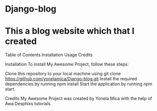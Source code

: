 # Django-blog

# This a blog website which that I created 

Table of Contents
Installation
Usage
Credits

Installation
To install My Awesome Project, follow these steps:

Clone this repository to your local machine using git clone  https://github.com/yonelamica/Django-blog.git 
Install the required dependencies by running npm install
Start the application by running npm start.

Credits
My Awesome Project was created by Yonela Mica with the help of Awa Desphixs tutorials. 
